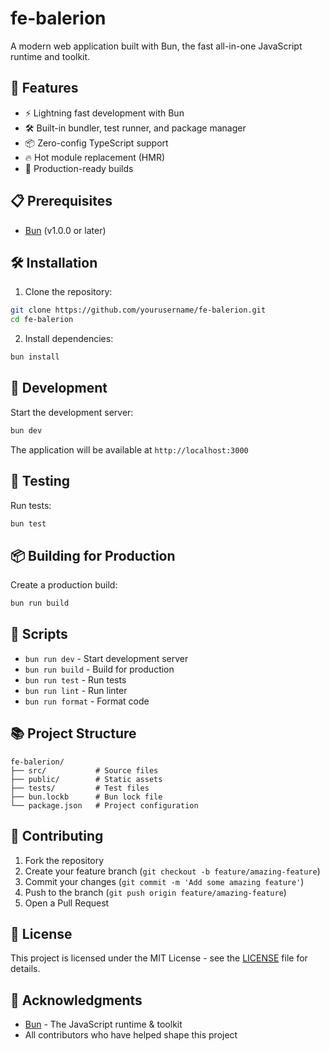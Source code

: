 # fe-balerion

A modern web application built with Bun, the fast all-in-one JavaScript runtime and toolkit.

## 🚀 Features

- ⚡️ Lightning fast development with Bun
- 🛠️ Built-in bundler, test runner, and package manager
- 📦 Zero-config TypeScript support
- 🔥 Hot module replacement (HMR)
- 🎯 Production-ready builds

## 📋 Prerequisites

- [Bun](https://bun.sh) (v1.0.0 or later)

## 🛠️ Installation

1. Clone the repository:
```bash
git clone https://github.com/yourusername/fe-balerion.git
cd fe-balerion
```

2. Install dependencies:
```bash
bun install
```

## 🚀 Development

Start the development server:
```bash
bun dev
```

The application will be available at `http://localhost:3000`

## 🧪 Testing

Run tests:
```bash
bun test
```

## 📦 Building for Production

Create a production build:
```bash
bun run build
```

## 📝 Scripts

- `bun run dev` - Start development server
- `bun run build` - Build for production
- `bun run test` - Run tests
- `bun run lint` - Run linter
- `bun run format` - Format code

## 📚 Project Structure

```
fe-balerion/
├── src/           # Source files
├── public/        # Static assets
├── tests/         # Test files
├── bun.lockb      # Bun lock file
└── package.json   # Project configuration
```

## 🤝 Contributing

1. Fork the repository
2. Create your feature branch (`git checkout -b feature/amazing-feature`)
3. Commit your changes (`git commit -m 'Add some amazing feature'`)
4. Push to the branch (`git push origin feature/amazing-feature`)
5. Open a Pull Request

## 📄 License

This project is licensed under the MIT License - see the [LICENSE](LICENSE) file for details.

## 🙏 Acknowledgments

- [Bun](https://bun.sh) - The JavaScript runtime & toolkit
- All contributors who have helped shape this project